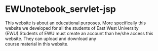 # EWUnotebook_servlet-jsp

This website is about an educational purposes. More specifically this website we developed for all the students of East West
University (EWU).Students of EWU must create an account than he/she access this website. They can upload and download any  
course material in this website.
